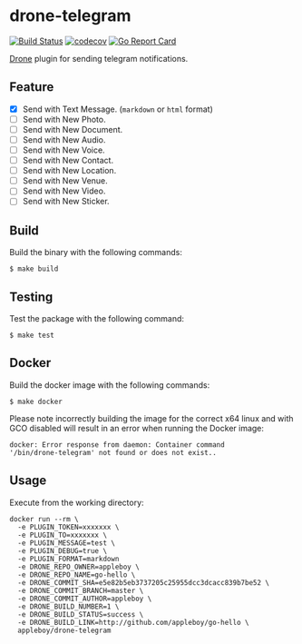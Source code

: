 # drone-telegram

[![Build Status](https://travis-ci.org/appleboy/drone-telegram.svg?branch=master)](https://travis-ci.org/appleboy/drone-telegram) [![codecov](https://codecov.io/gh/appleboy/drone-telegram/branch/master/graph/badge.svg)](https://codecov.io/gh/appleboy/drone-telegram) [![Go Report Card](https://goreportcard.com/badge/github.com/appleboy/drone-telegram)](https://goreportcard.com/report/github.com/appleboy/drone-telegram)

[Drone](https://github.com/drone/drone) plugin for sending telegram notifications.

## Feature

* [x] Send with Text Message. (`markdown` or `html` format)
* [ ] Send with New Photo.
* [ ] Send with New Document.
* [ ] Send with New Audio.
* [ ] Send with New Voice.
* [ ] Send with New Contact.
* [ ] Send with New Location.
* [ ] Send with New Venue.
* [ ] Send with New Video.
* [ ] Send with New Sticker.

## Build

Build the binary with the following commands:

```
$ make build
```

## Testing

Test the package with the following command:

```
$ make test
```

## Docker

Build the docker image with the following commands:

```
$ make docker
```

Please note incorrectly building the image for the correct x64 linux and with
GCO disabled will result in an error when running the Docker image:

```
docker: Error response from daemon: Container command
'/bin/drone-telegram' not found or does not exist..
```

## Usage

Execute from the working directory:

```
docker run --rm \
  -e PLUGIN_TOKEN=xxxxxxx \
  -e PLUGIN_TO=xxxxxxx \
  -e PLUGIN_MESSAGE=test \
  -e PLUGIN_DEBUG=true \
  -e PLUGIN_FORMAT=markdown
  -e DRONE_REPO_OWNER=appleboy \
  -e DRONE_REPO_NAME=go-hello \
  -e DRONE_COMMIT_SHA=e5e82b5eb3737205c25955dcc3dcacc839b7be52 \
  -e DRONE_COMMIT_BRANCH=master \
  -e DRONE_COMMIT_AUTHOR=appleboy \
  -e DRONE_BUILD_NUMBER=1 \
  -e DRONE_BUILD_STATUS=success \
  -e DRONE_BUILD_LINK=http://github.com/appleboy/go-hello \
  appleboy/drone-telegram
```
